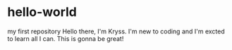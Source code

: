 # hello-world
my first repository
Hello there, I'm Kryss. I'm new to coding and I'm excted to learn all I can. This is gonna be great!

